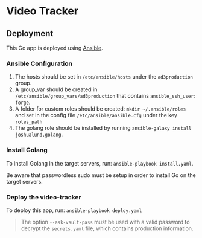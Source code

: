 # Video Tracker

## Deployment

This Go app is deployed using [Ansible](https://www.ansible.com/).

### Ansible Configuration

1. The hosts should be set in ```/etc/ansible/hosts``` under the ```ad3production``` group.
2. A group_var should be created in ```/etc/ansible/group_vars/ad3production``` that contains ```ansible_ssh_user: forge```.
3. A folder for custom roles should be created: ```mkdir ~/.ansible/roles``` and set in the config file ```/etc/ansible/ansible.cfg``` under the key ```roles_path```
4. The golang role should be installed by running ```ansible-galaxy install joshualund.golang```.

### Install Golang

To install Golang in the target servers, run: ```ansible-playbook install.yaml```.

Be aware that passwordless sudo must be setup in order to install Go on the target servers.

### Deploy the video-tracker

To deploy this app, run: ```ansible-playbook deploy.yaml```

> The option `--ask-vault-pass` must be used with a valid password to decrypt the `secrets.yaml` file, which contains production information.
